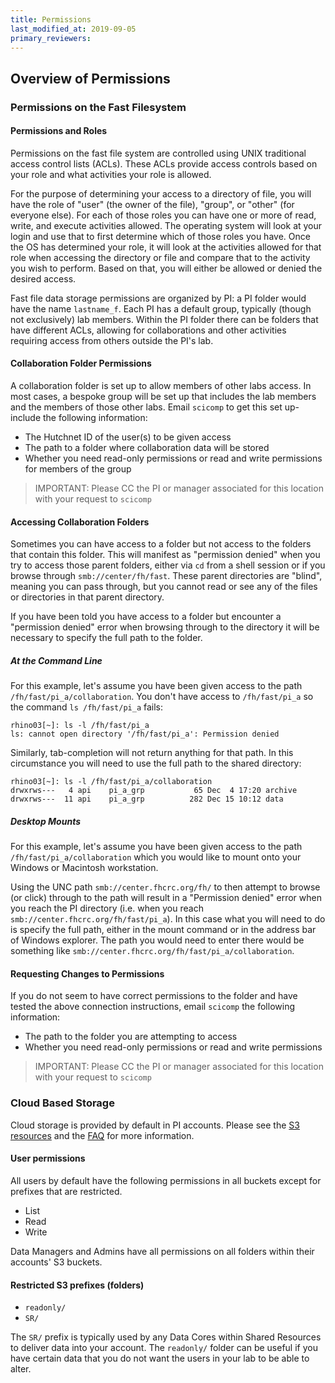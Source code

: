 ```yaml
---
title: Permissions
last_modified_at: 2019-09-05
primary_reviewers:
---
```


## Overview of Permissions

### Permissions on the Fast Filesystem

#### Permissions and Roles

Permissions on the fast file system are controlled using UNIX traditional access control lists (ACLs).  These ACLs provide access controls based on your role and what activities your role is allowed.

For the purpose of determining your access to a directory of file, you will have the role of "user" (the owner of the file), "group", or "other" (for everyone else).  For each of those roles you can have one or more of read, write, and execute activities allowed.  The operating system will look at your login and use that to first determine which of those roles you have.  Once the OS has determined your role, it will look at the activities allowed for that role when accessing the directory or file and compare that to the activity you wish to perform.  Based on that, you will either be allowed or denied the desired access.

Fast file data storage permissions are organized by PI: a PI folder would have the name `lastname_f`.  Each PI has a default group, typically (though not exclusively) lab members.  Within the PI folder there can be folders that have different ACLs, allowing for collaborations and other activities requiring access from others outside the PI's lab.

#### Collaboration Folder Permissions

A collaboration folder is set up to allow members of other labs access. In most cases, a bespoke group will be set up that includes the lab members and the members of those other labs.  Email `scicomp` to get this set up- include the following information:

- The Hutchnet ID of the user(s) to be given access
- The path to a folder where collaboration data will be stored
- Whether you need read-only permissions or read and write permissions for members of the group

> IMPORTANT: Please CC the PI or manager associated for this location with your request to `scicomp`

#### Accessing Collaboration Folders

Sometimes you can have access to a folder but not access to the folders that contain this folder. This will manifest as "permission denied" when you try to access those parent folders, either via `cd` from a shell session or if you browse through `smb://center/fh/fast`.  These parent directories are "blind", meaning you can pass through, but you cannot read or see any of the files or directories in that parent directory.

If you have been told you have access to a folder but encounter a "permission denied" error when browsing through to the directory it will be necessary to specify the full path to the folder.

##### At the Command Line

For this example, let's assume you have been given access to the path `/fh/fast/pi_a/collaboration`.  You don't have access to `/fh/fast/pi_a` so the command `ls /fh/fast/pi_a`  fails:

```
rhino03[~]: ls -l /fh/fast/pi_a
ls: cannot open directory '/fh/fast/pi_a': Permission denied
```

Similarly, tab-completion will not return anything for that path.  In this circumstance you will need to use the full path to the shared directory:

```
rhino03[~]: ls -l /fh/fast/pi_a/collaboration
drwxrws---   4 api    pi_a_grp           65 Dec  4 17:20 archive
drwxrws---  11 api    pi_a_grp          282 Dec 15 10:12 data
```

##### Desktop Mounts

For this example, let's assume you have been given access to the path `/fh/fast/pi_a/collaboration` which you would like to mount onto your Windows or Macintosh workstation.

Using the UNC path `smb://center.fhcrc.org/fh/` to then attempt to browse (or click) through to the path will result in a "Permission denied" error when you reach the PI directory (i.e. when you reach `smb://center.fhcrc.org/fh/fast/pi_a`).  In this case what you will need to do is specify the full path, either in the mount command or in the address bar of Windows explorer.  The path you would need to enter there would be something like `smb://center.fhcrc.org/fh/fast/pi_a/collaboration`.

#### Requesting Changes to Permissions

If you do not seem to have correct permissions to the folder and have tested the above connection instructions, email `scicomp` the following information:

- The path to the folder you are attempting to access
- Whether you need read-only permissions or read and write permissions

> IMPORTANT: Please CC the PI or manager associated for this location with your request to `scicomp`

### Cloud Based Storage

Cloud storage is provided by default in PI accounts.  Please see the [S3 resources](/compdemos/aws-s3/) and the [FAQ](/compdemos/cloud-faq/) for more information.

#### User permissions

All users by default have the following permissions in all buckets except for prefixes that are restricted.

- List
- Read
- Write

Data Managers and Admins have all permissions on all folders within their accounts' S3 buckets.

#### Restricted S3 prefixes (folders)

- `readonly/`
- `SR/`

The `SR/` prefix is typically used by any Data Cores within Shared Resources to deliver data into your account.  The `readonly/` folder can be useful if you have certain data that you do not want the users in your lab to be able to alter.
